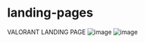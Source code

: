 # landing-pages


VALORANT LANDING PAGE
![image](https://user-images.githubusercontent.com/108621654/228089567-052d19da-9b3b-4282-80cd-6d80f9e16446.png)
![image](https://user-images.githubusercontent.com/108621654/228089648-1aea90bc-fa60-42db-b4ac-7acdc107b947.png)

